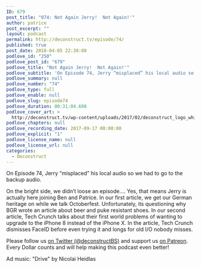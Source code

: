 ```yaml
---
ID: 679
post_title: "074: Not Again Jerry!  Not Again!'"
author: patrice
post_excerpt: ""
layout: podcast
permalink: http://deconstruct.tv/episode/74/
published: true
post_date: 2018-04-05 22:38:08
podlove_id: "250"
podlove_post_id: "679"
podlove_title: "Not Again Jerry!  Not Again!'"
podlove_subtitle: 'On Episode 74, Jerry “misplaced” his local audio so we had to go to the backup audio.  On the bright side, we didn’t loose an episode…. Yes, that means Jerry is actually here joining Ben and Patrice. And, oh boy, do we get our German heritage on while we talk Octoberfest.'
podlove_summary: null
podlove_number: "74"
podlove_type: full
podlove_enable: null
podlove_slug: episode74
podlove_duration: 00:31:04.608
podlove_cover_art: >
  http://deconstruct.tv/wp-content/uploads/2017/02/deconstruct_logo_white.png
podlove_chapters: null
podlove_recording_date: 2017-09-17 00:00:00
podlove_explicit: "1"
podlove_license_name: null
podlove_license_url: null
categories:
  - Deconstruct
---
```

<p> On Episode 74, Jerry “misplaced” his local audio so we had to go to the backup audio. </p>
<p>On the bright side, we didn’t loose an episode…. Yes, that means Jerry is actually here joining Ben and Patrice.  In our first article, we get our German heritage on while we talk Octoberfest.  Unfortunately, its questioning why BGR wrote an article about beer and puke resistant shoes.  In our second article, Tech Crunch talks about their first world problems of wanting to upgrade to the iPhone 8 instead of the iPhone X.  In the article, Tech Crunch dismisses FaceID before even trying it and longs for old I/O nobody misses. </p>
<p>Please follow us <a href="http://twitter.com/deconstructBS">on Twitter (@deconstructBS)</a> and support us <a href="http://patreon.com/deconstruct">on Patreon</a>. Every Dollar counts and will help making this podcast even better!</p>
<p>Ad music: "Drive" by Nicolai Heidlas</p>